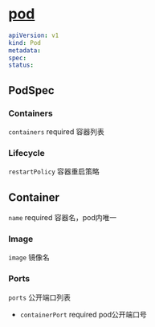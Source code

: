 # [pod](https://kubernetes.io/docs/reference/kubernetes-api/workload-resources/pod-v1/)

```yaml
apiVersion: v1
kind: Pod
metadata:
spec:
status:
```

## PodSpec

### Containers

`containers` required 容器列表

### Lifecycle

`restartPolicy` 容器重启策略

## Container

`name` required 容器名，pod内唯一

### Image

`image` 镜像名

### Ports

`ports` 公开端口列表

- `containerPort` required pod公开端口号
